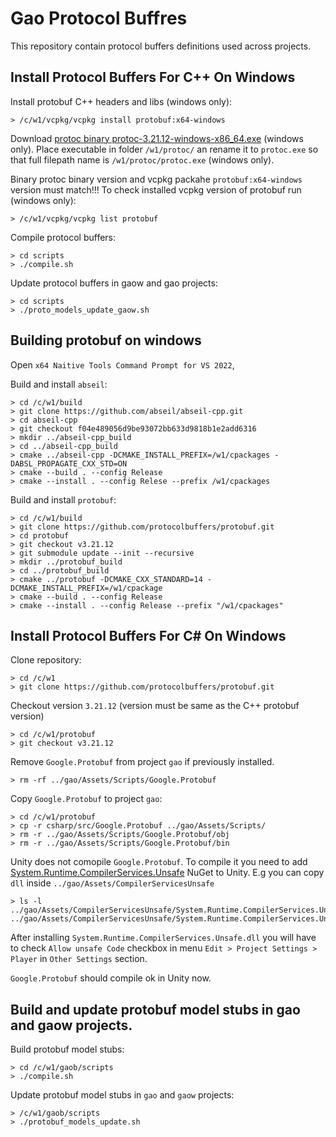 # Gao Protocol Buffres 

This repository contain protocol buffers definitions used across projects.

## Install Protocol Buffers For C++ On Windows 

Install protobuf C++ headers and libs (windows only):

```
> /c/w1/vcpkg/vcpkg install protobuf:x64-windows

```

Download [protoc binary protoc-3.21.12-windows-x86_64.exe](https://repo1.maven.org/maven2/com/google/protobuf/protoc/3.21.12/) (windows only).
Place executable in folder `/w1/protoc/` an rename it to `protoc.exe` so that full filepath name is  `/w1/protoc/protoc.exe` (windows only).

Binary protoc binary version and vcpkg packahe `protobuf:x64-windows` version must match!!!
To check installed vcpkg version of protobuf run (windows only):

```
> /c/w1/vcpkg/vcpkg list protobuf
```

Compile protocol buffers:

```
> cd scripts
> ./compile.sh
```

Update protocol buffers in gaow and gao projects:


```
> cd scripts
> ./proto_models_update_gaow.sh
```

## Building protobuf on windows

Open `x64 Naitive Tools Command Prompt for VS 2022`,

Build and install `abseil`:

```
> cd /c/w1/build
> git clone https://github.com/abseil/abseil-cpp.git
> cd abseil-cpp
> git checkout f04e489056d9be93072bb633d9818b1e2add6316
> mkdir ../abseil-cpp_build
> cd ../abseil-cpp_build
> cmake ../abseil-cpp -DCMAKE_INSTALL_PREFIX=/w1/cpackages -DABSL_PROPAGATE_CXX_STD=ON
> cmake --build . --config Release
> cmake --install . --config Relese --prefix /w1/cpackages

```

Build and install `protobuf`:

```
> cd /c/w1/build
> git clone https://github.com/protocolbuffers/protobuf.git
> cd protobuf
> git checkout v3.21.12
> git submodule update --init --recursive
> mkdir ../protobuf_build
> cd ../protobuf_build
> cmake ../protobuf -DCMAKE_CXX_STANDARD=14 -DCMAKE_INSTALL_PREFIX=/w1/cpackage 
> cmake --build . --config Release 
> cmake --install . --config Release --prefix "/w1/cpackages"
```

## Install Protocol Buffers For C# On Windows 


Clone repository:

```
> cd /c/w1
> git clone https://github.com/protocolbuffers/protobuf.git
```

Checkout version `3.21.12` (version must be same as the C++ protobuf version)

```
> cd /c/w1/protobuf
> git checkout v3.21.12
```

Remove `Google.Protobuf` from project `gao` if previously installed.

```
> rm -rf ../gao/Assets/Scripts/Google.Protobuf
```

Copy `Google.Protobuf` to project `gao`:

```
> cd /c/w1/protobuf
> cp -r csharp/src/Google.Protobuf ../gao/Assets/Scripts/ 
> rm -r ../gao/Assets/Scripts/Google.Protobuf/obj
> rm -r ../gao/Assets/Scripts/Google.Protobuf/bin
```

Unity does not comopile `Google.Protobuf`. To compile it you need to add [System.Runtime.CompilerServices.Unsafe](https://www.nuget.org/packages/System.Runtime.CompilerServices.Unsafe) NuGet to Unity.
E.g you can copy `dll` inside `../gao/Assets/CompilerServicesUnsafe`


```
> ls -l ../gao/Assets/CompilerServicesUnsafe/System.Runtime.CompilerServices.Unsafe.dll 
../gao/Assets/CompilerServicesUnsafe/System.Runtime.CompilerServices.Unsafe.dll*
```

After installing `System.Runtime.CompilerServices.Unsafe.dll` you will have to check `Allow unsafe Code` checkbox in menu `Edit > Project Settings > Player` in `Other Settings` section. 

`Google.Protobuf` should compile ok in Unity now.

## Build and update protobuf model stubs in gao and gaow projects.

Build protobuf model stubs:
```
> cd /c/w1/gaob/scripts
> ./compile.sh 
```

Update protobuf model stubs in `gao` and `gaow` projects:
```
> /c/w1/gaob/scripts
> ./protobuf_models_update.sh
```


